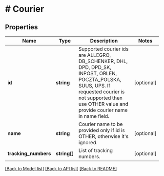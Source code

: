 # # Courier

## Properties

Name | Type | Description | Notes
------------ | ------------- | ------------- | -------------
**id** | **string** | Supported courier ids are ALLEGRO, DB_SCHENKER, DHL, DPD, DPD_SK, INPOST, ORLEN, POCZTA_POLSKA, SUUS, UPS. If requested courier is not supported then use OTHER value and provide courier name in name field. | [optional]
**name** | **string** | Courier name to be provided only if id is OTHER, otherwise it&#39;s ignored. | [optional]
**tracking_numbers** | **string[]** | List of tracking numbers. | [optional]

[[Back to Model list]](../../README.md#models) [[Back to API list]](../../README.md#endpoints) [[Back to README]](../../README.md)
